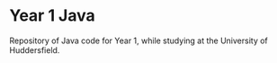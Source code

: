 # Year 1 Java
Repository of Java code for Year 1, while studying at the University of Huddersfield.
